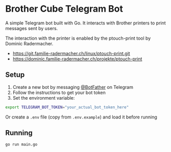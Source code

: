 # Brother Cube Telegram Bot

A simple Telegram bot built with Go. It interacts with Brother printers to print messages sent by users.

The interaction with the printer is enabled by the ptouch-print tool by Dominic Radermacher.

- <https://git.familie-radermacher.ch/linux/ptouch-print.git>
- <https://dominic.familie-radermacher.ch/projekte/ptouch-print>

## Setup

1. Create a new bot by messaging [@BotFather](https://t.me/botfather) on Telegram
2. Follow the instructions to get your bot token
3. Set the environment variable:

```bash
export TELEGRAM_BOT_TOKEN="your_actual_bot_token_here"
```

Or create a `.env` file (copy from `.env.example`) and load it before running

## Running

```bash
go run main.go
```
